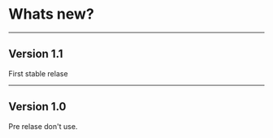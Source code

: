 # Whats new?

<!-- BODY -->

---

## Version 1.1

First stable relase

---

## Version 1.0

Pre relase don't use.
